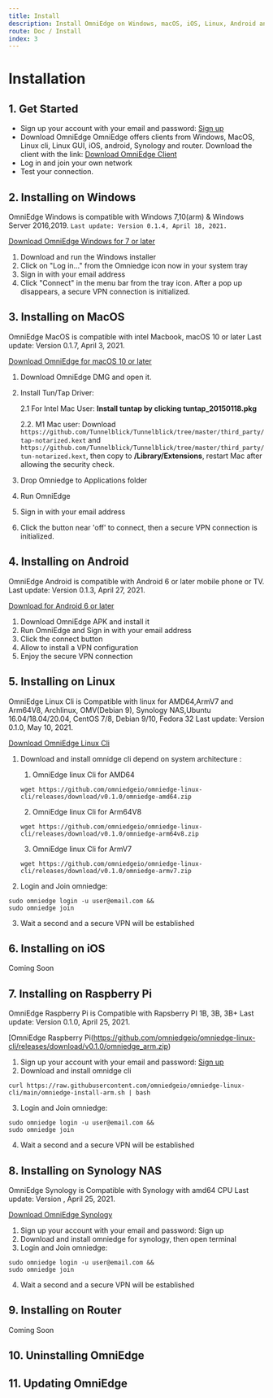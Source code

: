 ```yaml
---
title: Install
description: Install OmniEdge on Windows, macOS, iOS, Linux, Android and more.
route: Doc / Install
index: 3
---
```

# Installation

## 1. Get Started

+ Sign up your account with your email and password: [Sign up](https://dev.omniedge.io/register)
+ Download OmniEdge
    OmniEdge offers clients from Windows, MacOS, Linux cli, Linux GUI, iOS, android, Synology and router. Download the client with the link: [Download OmniEdge Client](https://omniedge.io/download)
+ Log in and join your own network
+ Test your connection.

## 2. Installing on Windows
OmniEdge Windows is compatible with Windows 7,10(arm) & Windows Server 2016,2019. `Last update: Version 0.1.4, April 18, 2021.`

[Download OmniEdge Windows for 7 or later](https://github.com/omniedgeio/omniedge-windows-update/releases/download/v0.1.2/omniedge-setup-0.1.2.exe)

1. Download and run the Windows installer
2. Click on "Log in…" from the Omniedge icon now in your system tray
3. Sign in with your email address
4. Click "Connect" in the menu bar from the tray icon. After a pop up disappears, a secure VPN connection is initialized.

## 3. Installing on MacOS
OmniEdge MacOS is compatible with intel Macbook, macOS 10 or later Last update: Version 0.1.7, April 3, 2021.

[Download OmniEdge for macOS 10 or later](https://raw.githubusercontent.com/omniedgeio/omniedge-mac/master/Omniedge.dmg)

1. Download OmniEdge DMG and open it.
2. Install Tun/Tap Driver:

    2.1 For Intel Mac User: **Install tuntap by clicking tuntap_20150118.pkg**

    2.2. M1 Mac user: Download `https://github.com/Tunnelblick/Tunnelblick/tree/master/third_party/tap-notarized.kext` and `https://github.com/Tunnelblick/Tunnelblick/tree/master/third_party/tun-notarized.kext`, then copy to **/Library/Extensions**, restart Mac after allowing the security check. 

3. Drop Omniedge to Applications folder
4. Run OmniEdge
5. Sign in with your email address
6. Click the button near 'off' to connect, then a secure VPN connection is initialized.
## 4. Installing on Android

OmniEdge Android is compatible with Android 6 or later mobile phone or TV. Last update: Version 0.1.3, April 27, 2021.

[Download for Android 6 or later](https://github.com/omniedgeio/omniedge-android/releases/download/v0.1.3/OmniEdge-v0.1.3.apk)

1. Download OmniEdge APK and install it
2. Run OmniEdge and Sign in with your email address
3. Click the connect button
4. Allow to install a VPN configuration
5. Enjoy the secure VPN connection
## 5. Installing on Linux
OmniEdge Linux Cli is Compatible with linux for AMD64,ArmV7 and Arm64V8, Archlinux, OMV(Debian 9), Synology NAS,Ubuntu 16.04/18.04/20.04, CentOS 7/8, Debian 9/10, Fedora 32 Last update: Version 0.1.0, May 10, 2021.

[Download OmniEdge Linux Cli](https://github.com/omniedgeio/omniedge-linux-cli/releases)

1. Download and install omnidge cli depend on system architecture :
    1. OmniEdge linux Cli for AMD64
    ```
    wget https://github.com/omniedgeio/omniedge-linux-cli/releases/download/v0.1.0/omniedge-amd64.zip
    ```
    2. OmniEdge linux Cli for Arm64V8

    ```
    wget https://github.com/omniedgeio/omniedge-linux-cli/releases/download/v0.1.0/omniedge-arm64v8.zip
    ```
    3. OmniEdge linux Cli for ArmV7

    ```
    wget https://github.com/omniedgeio/omniedge-linux-cli/releases/download/v0.1.0/omniedge-armv7.zip
    ```

2. Login and Join omniedge:
```
sudo omniedge login -u user@email.com &&
sudo omniedge join
```
3. Wait a second and a secure VPN will be established

## 6. Installing on iOS
Coming Soon
## 7. Installing on Raspberry Pi
OmniEdge Raspberry Pi is Compatible with Rapsberry PI 1B, 3B, 3B+ Last update: Version 0.1.0, April 25, 2021.

[OmniEdge Raspberry Pi(https://github.com/omniedgeio/omniedge-linux-cli/releases/download/v0.1.0/omniedge_arm.zip)

1. Sign up your account with your email and password: [Sign up](https://dashboard.omniedge.io/sign-up)
2. Download and install omnidge cli

```
curl https://raw.githubusercontent.com/omniedgeio/omniedge-linux-cli/main/omniedge-install-arm.sh | bash
```

3. Login and Join omniedge:

```
sudo omniedge login -u user@email.com &&
sudo omniedge join
```

4. Wait a second and a secure VPN will be established

## 8. Installing on Synology NAS
OmniEdge Synology is Compatible with Synology with amd64 CPU Last update: Version , April 25, 2021.

[Download OmniEdge Synology](https://github.com/omniedgeio/omniedge-synology/releases/download/v0.1.0/omniedge_0.1.0_amd64.spk)

1. Sign up your account with your email and password: Sign up
2. Download and install omniedge for synology, then open terminal
3. Login and Join omniedge:

```
sudo omniedge login -u user@email.com &&
sudo omniedge join
```

4. Wait a second and a secure VPN will be established

## 9. Installing on Router
Coming Soon
## 10. Uninstalling OmniEdge
## 11. Updating OmniEdge